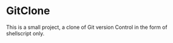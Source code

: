 # GitClone
This is a small project,
a clone of Git version Control in the form of shellscript only. 
